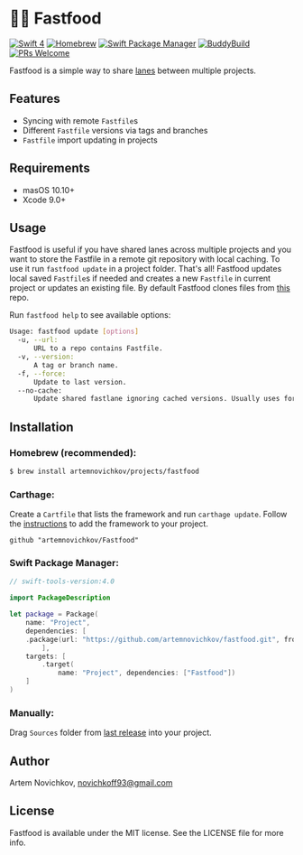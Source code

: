 # 🍔🍟 Fastfood

[![Swift 4](https://img.shields.io/badge/Swift-4-orange.svg?style=flat)](https://swift.org)
[![Homebrew](https://img.shields.io/badge/homebrew-compatible-brightgreen.svg?style=flat)]()
[![Swift Package Manager](https://img.shields.io/badge/spm-compatible-brightgreen.svg?style=flat)](https://swift.org/package-manager)
[![BuddyBuild](https://dashboard.buddybuild.com/api/statusImage?appID=59c87630d2b355000114c416&branch=master&build=latest)](https://dashboard.buddybuild.com/apps/59c87630d2b355000114c416/build/latest?branch=master)
[![PRs Welcome](https://img.shields.io/badge/PRs-welcome-brightgreen.svg?style=flat)](http://makeapullrequest.com)

Fastfood is a simple way to share [lanes](https://github.com/fastlane/fastlane) between multiple projects.

## Features

- Syncing with remote `Fastfile`s
- Different `Fastfile` versions via tags and branches
- `Fastfile` import updating in projects

## Requirements

- masOS 10.10+
- Xcode 9.0+

## Usage

Fastfood is useful if you have shared lanes across multiple projects and you want to store the Fastfile in a remote git repository with local caching.
To use it run `fastfood update` in a project folder. That's all! Fastfood updates local saved `Fastfile`s if needed and creates a new `Fastfile` in current project or updates an existing file. By default Fastfood clones files from [this](https://github.com/rosberry/RSBFastlane) repo.

Run `fastfood help` to see available options:

```bash
Usage: fastfood update [options]
  -u, --url:
      URL to a repo contains Fastfile.
  -v, --version:
      A tag or branch name.
  -f, --force:
      Update to last version.
  --no-cache:
      Update shared fastlane ignoring cached versions. Usually uses for fastlane in development stage.
```
## Installation

### Homebrew (recommended):
```bash
$ brew install artemnovichkov/projects/fastfood
```
### Carthage:
Create a `Cartfile` that lists the framework and run `carthage update`. Follow the [instructions](https://github.com/Carthage/Carthage#adding-frameworks-to-an-application) to add the framework to your project.

```
github "artemnovichkov/Fastfood"
```
### Swift Package Manager:
```swift
// swift-tools-version:4.0

import PackageDescription

let package = Package(
    name: "Project",
    dependencies: [
    .package(url: "https://github.com/artemnovichkov/fastfood.git", from: "1.0.0"),
        ],
    targets: [
        .target(
            name: "Project", dependencies: ["Fastfood"])
    ]
)
```
### Manually:
Drag `Sources` folder from [last release](https://github.com/artemnovichkov/fastfood/releases) into your project.

## Author

Artem Novichkov, novichkoff93@gmail.com

## License

Fastfood is available under the MIT license. See the LICENSE file for more info.
